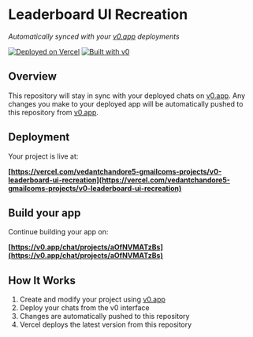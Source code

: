 # Leaderboard UI Recreation

*Automatically synced with your [v0.app](https://v0.app) deployments*

[![Deployed on Vercel](https://img.shields.io/badge/Deployed%20on-Vercel-black?style=for-the-badge&logo=vercel)](https://vercel.com/vedantchandore5-gmailcoms-projects/v0-leaderboard-ui-recreation)
[![Built with v0](https://img.shields.io/badge/Built%20with-v0.app-black?style=for-the-badge)](https://v0.app/chat/projects/aOfNVMATzBs)

## Overview

This repository will stay in sync with your deployed chats on [v0.app](https://v0.app).
Any changes you make to your deployed app will be automatically pushed to this repository from [v0.app](https://v0.app).

## Deployment

Your project is live at:

**[https://vercel.com/vedantchandore5-gmailcoms-projects/v0-leaderboard-ui-recreation](https://vercel.com/vedantchandore5-gmailcoms-projects/v0-leaderboard-ui-recreation)**

## Build your app

Continue building your app on:

**[https://v0.app/chat/projects/aOfNVMATzBs](https://v0.app/chat/projects/aOfNVMATzBs)**

## How It Works

1. Create and modify your project using [v0.app](https://v0.app)
2. Deploy your chats from the v0 interface
3. Changes are automatically pushed to this repository
4. Vercel deploys the latest version from this repository
